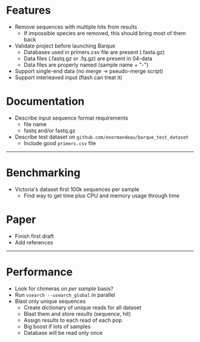 # Features
- Remove sequences with multiple hits from results
  - If impossible species are removed, this should bring most of them back
- Validate project before launching Barque
  - Databases used in primers.csv file are present (.fasta.gz)
  - Data files (.fastq.gz or .fq.gz) are present in 04-data
  - Data files are properly named (sample name + "-")
- Support single-end data (no merge -> pseudo-merge script)
- Support interleaved input (flash can treat it)

# Documentation
- Describe input sequence format requirements
  - file name
  - fastq and/or fastq.gz
- Describe test dataset on `github.com/enormandeau/barque_test_dataset`
  - Include good `primers.csv` file

---

# Benchmarking
- Victoria's dataset first 100k sequences per sample
  - Find way to get time plus CPU and memory usage through time

# Paper
- Finish first draft
- Add references

---

# Performance
- Look for chimeras on _per sample_ basis?
- Run `vsearch --usearch_global` in parallel
- Blast only unique sequences
  - Create dictionary of unique reads for all dataset
  - Blast them and store results (sequence, hit)
  - Assign results to each read of each pop
  - Big boost if lots of samples
  - Database will be read only once
